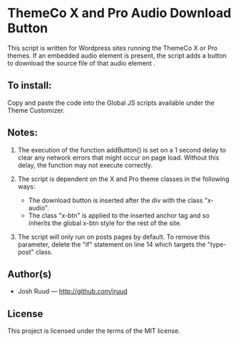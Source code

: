 # ThemeCo X and Pro Audio Download Button

This script is written for Wordpress sites running the ThemeCo X or Pro themes. If an embedded audio element is present, the script adds a button to download the source file of that audio element .

## To install:

Copy and paste the code into the Global JS scripts available under the Theme Customizer.

## Notes:

1. The execution of the function addButton() is set on a 1 second delay to clear any network errors that might occur on page load. Without this delay, the function may not execute correctly.

2. The script is dependent on the X and Pro theme classes in the following ways:

   * The download button is inserted after the div with the class "x-audio".
   * The class "x-btn" is applied to the inserted anchor tag and so inherits the global x-btn style for the rest of the site.

3. The script will only run on posts pages by default. To remove this parameter, delete the "if" statement on line 14 which targets the "type-post" class.

## Author(s)

* Josh Ruud — http://github.com/jruud

## License

This project is licensed under the terms of the MIT license.
